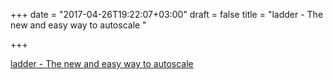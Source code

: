 +++
date = "2017-04-26T19:22:07+03:00"
draft = false
title = "ladder - The new and easy way to autoscale "

+++

<p><a href="https://t.co/xmCHqdfsca">ladder - The new and easy way to autoscale </a></p>